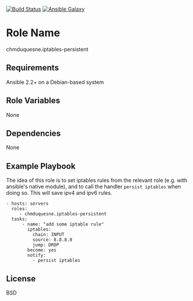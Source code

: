 [![Build Status](https://travis-ci.org/chmduquesne/ansible-iptables-persistent.svg?branch=master)](https://travis-ci.org/chmduquesne/ansible-iptables-persistent) [![Ansible Galaxy](http://img.shields.io/badge/ansible--galaxy-iptables--persistent-blue.svg)](https://galaxy.ansible.com/chmduquesne/iptables-persistent/)

Role Name
=========

chmduquesne.iptables-persistent

Requirements
------------

Ansible 2.2+ on a Debian-based system

Role Variables
--------------

None

Dependencies
------------

None

Example Playbook
----------------

The idea of this role is to set iptables rules from the relevant role
(e.g. with ansible's native module), and to call the handler
`persist iptables` when doing so. This will save ipv4 and ipv6 rules.

    - hosts: servers
      roles:
         - chmduquesne.iptables-persistent
      tasks:
          - name: "add some iptable rule"
            iptables:
              chain: INPUT
              source: 8.8.8.8
              jump: DROP
            become: yes
            notify:
              - persist iptables

License
-------

BSD
